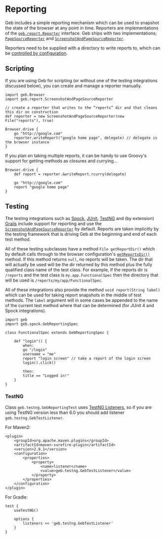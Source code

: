 # Reporting

Geb includes a simple reporting mechanism which can be used to snapshot the state of the browser at any point in time. Reporters are implementations of the [`geb.report.Reporter`](api/geb-core/geb/report/Reporter.html) interface. Geb ships with two implementations; [`PageSourceReporter`](api/geb-core/geb/report/PageSourceReporter.html) and [`ScreenshotAndPageSourceReporter`](api/geb-core/geb/report/ScreenshotAndPageSourceReporter.html).

Reporters need to be supplied with a directory to write reports to, which can be [controlled by configuration](configuration.html#reports_dir).

## Scripting

If you are using Geb for scripting (or without one of the testing integrations discussed below), you can create and manage a reporter manually.

	import geb.Browser
	import geb.report.ScreenshotAndPageSourceReporter
	
	// create a reporter that writes to the “reports” dir and that cleans this dir on construction 
	def reporter = new ScreenshotAndPageSourceReporter(new File("reports"), true)
	
	Browser.drive {
		go "http://google.com"
		reporter.writeReport("google home page", delegate) // delegate is the browser instance
	}

If you plan on taking multiple reports, it can be handy to use Groovy's support for getting methods as closures and currying…

	Browser.drive {
		def report = reporter.&writeReport.rcurry(delegate)
		
		go "http://google.com"
		report "google home page"
	}

## Testing

The testing integrations such as [Spock](testing.html#spock__junit), [JUnit](testing.html#spock__junit), [TestNG](testing.html#testng) and (by extension) [Grails](build-integrations.html#grails) include support for reporting and use the [`ScreenshotAndPageSourceReporter`](api/geb-core/geb/report/ScreenshotAndPageSourceReporter.html) by default. Reports are taken implicitly by the testing framework that is driving Geb at the beginning and end of each test method.

All of these testing subclasses have a method `File getReportDir()` which by default calls through to the browser configuration's [`getReportsDir()`](configuration.html#reports_dir) method. If this method returns `null`, no reports will be taken. The dir that will actually be used will be the dir returned by this method plus the fully qualified class name of the test class. For example, if the reports dir is `/reports` and the test class is `my.app.FunctionalSpec` then the directory that will be used is `/reports/my/app/FunctionalSpec`.

All of these integrations also provide the method `void report(String label)` which can be used for taking report snapshots in the middle of test methods. The `label` argument will in some cases be appended to the name of the current test method where that can be determined (for JUnit 4 and Spock integrations).

	import geb
	import geb.spock.GebReportingSpec
	
	class FunctionalSpec extends GebReportingSpec {
		
		def "login"() {
			when:
			go "/login"
			username = "me"
			report "login screen" // take a report of the login screen
			login().click()
			
			then:
			title == "Logged in!"
		}
	}

### TestNG
Class `geb.testng.GebReportingTest` uses [TestNG Listeners](http://testng.org/doc/documentation-main.html#testng-listeners), so if you are using TestNG version less than 6.0 you should add listener `geb.testng.GebTestListener`.

For Maven2:

	<plugin>
		<groupId>org.apache.maven.plugins</groupId>
		<artifactId>maven-surefire-plugin</artifactId>
		<version>2.8.1</version>
		<configuration>
			<properties>
				<property>
					<name>listener</name>
					<value>geb.testng.GebTestListener</value>
				</property>
			</properties>
		</configuration>
	</plugin>

For Gradle:

	test {
		useTestNG()

		options {
			listeners << 'geb.testng.GebTestListener'
		}
	}
